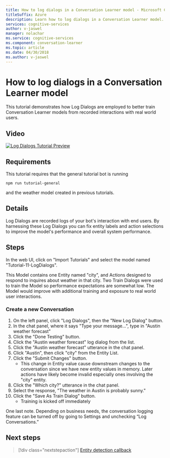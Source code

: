 ```yaml
---
title: How to log dialogs in a Conversation Learner model - Microsoft Cognitive Services | Microsoft Docs
titleSuffix: Azure
description: Learn how to log dialogs in a Conversation Learner model.
services: cognitive-services
author: v-jaswel
manager: nolachar
ms.service: cognitive-services
ms.component: conversation-learner
ms.topic: article
ms.date: 04/30/2018
ms.author: v-jaswel
---
```


# How to log dialogs in a Conversation Learner model

This tutorial demonstrates how Log Dialogs are employed to better train Conversation Learner models from recorded interactions with real world users.

## Video

[![Log Dialogs Tutorial Preview](https://aka.ms/cl_Tutorial_v3_LogDialogs_Preview)](https://aka.ms/cl_Tutorial_v3_LogDialogs)

## Requirements
This tutorial requires that the general tutorial bot is running

	npm run tutorial-general

and the weather model created in previous tutorials.

## Details
Log Dialogs are recorded logs of your bot's interaction with end users. By harnessing these Log Dialogs you can fix entity labels and action selections to improve the model's performance and overall system performance.

## Steps

In the web UI, click on "Import Tutorials" and select the model named "Tutorial-11-LogDialogs".

This Model contains one Entity named "city", and Actions designed to respond to inquires about weather in that city. Two Train Dialogs were used to train the Model so performance expectations are somewhat low. The Model would improve with additional training and exposure to real world user interactions.

### Create a new Conversation

1. On the left panel, click "Log Dialogs", then the "New Log Dialog" button.
2. In the chat panel, where it says "Type your message...", type in "Austin weather forecast"
3. Click the "Done Testing" button.
4. Click the "Austin weather forecast" log dialog from the list.
5. Click the "Austin weather forecast" utterance in the chat panel.
6. Click "Austin", then click "city" from the Entity List.
7. Click the "Submit Changes" button.
	- This change in Entity value cause downstream changes to the conversation since we have new entity values in memory. Later actions have likely become invalid especially ones involving the "city" entity.
8. Click the "Which city?" utterance in the chat panel.
9. Select the response, "The weather in Austin is probably sunny."
10. Click the "Save As Train Dialog" button.
	- Training is kicked off immediately

One last note. Depending on business needs, the conversation logging feature can be turned off by going to Settings and unchecking “Log Conversations.”

## Next steps

> [!div class="nextstepaction"]
> [Entity detection callback](./12-entity-detection-callback.md)
